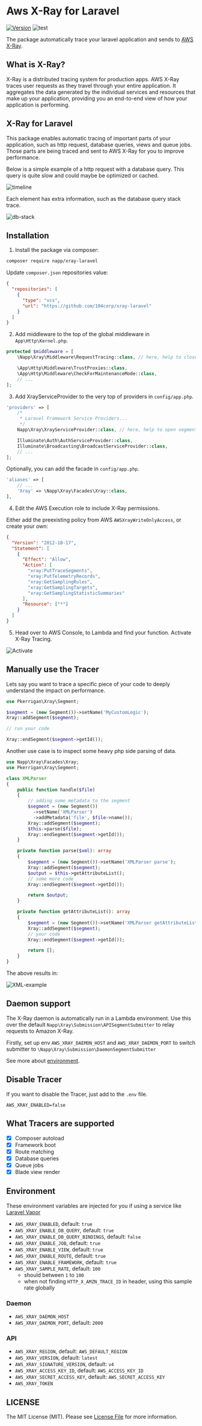 # Aws X-Ray for Laravel

[![Version](https://img.shields.io/github/v/tag/104corp/xray-laravel)](https://github.com/104corp/xray-laravel/releases/latest)
![test](https://github.com/104corp/xray-laravel/actions/workflows/test.yml/badge.svg)

The package automatically trace your laravel application and sends to [AWS X-Ray](https://aws.amazon.com/xray).

## What is X-Ray?

X-Ray is a distributed tracing system for production apps. AWS X-Ray traces user requests as they travel through your entire application.
It aggregates the data generated by the individual services and resources that make up your application, providing you an end-to-end view of how your application is performing.

## X-Ray for Laravel

This package enables automatic tracing of important parts of your application, such as http request, database queries, views and queue jobs. Those parts are being traced and sent to AWS X-Ray for you to improve performance.

Below is a simple example of a http request with a database query. This query is quite slow and could maybe be optimized or cached.

![timeline](docs/xray-timeline.png)

Each element has extra information, such as the database query stack trace.

![db-stack](docs/xray-db-stack.png)

## Installation

1. Install the package via composer:

```bash
composer require napp/xray-laravel
```

Update `composer.json` repositories value:

```json
{
  "repositories": [
    {
      "type": "vcs",
      "url": "https://github.com/104corp/xray-laravel"
    }
  ]
}
```

2. Add middleware to the top of the global middleware in `App\Http\Kernel.php`.

```php
protected $middleware = [
    \Napp\Xray\Middleware\RequestTracing::class, // here, help to close segment

    \App\Http\Middleware\TrustProxies::class,
    \App\Http\Middleware\CheckForMaintenanceMode::class,
    // ...
];
```

3. Add XrayServiceProvider to the very top of providers in `config/app.php`.

```php
'providers' => [
    /*
     * Laravel Framework Service Providers...
     */
    Napp\Xray\XrayServiceProvider::class, // here, help to open segment

    Illuminate\Auth\AuthServiceProvider::class,
    Illuminate\Broadcasting\BroadcastServiceProvider::class,
    // ...
];
```

Optionally, you can add the facade in `config/app.php`.

```php
'aliases' => [
    // ...
    'Xray' => \Napp\Xray\Facades\Xray::class,
],
```

4. Edit the AWS Execution role to include X-Ray permissions.

Either add the preexisting policy from AWS `AWSXrayWriteOnlyAccess`, or create your own:

```json
{
  "Version": "2012-10-17",
  "Statement": [
    {
      "Effect": "Allow",
      "Action": [
        "xray:PutTraceSegments",
        "xray:PutTelemetryRecords",
        "xray:GetSamplingRules",
        "xray:GetSamplingTargets",
        "xray:GetSamplingStatisticSummaries"
      ],
      "Resource": ["*"]
    }
  ]
}
```

5. Head over to AWS Console, to Lambda and find your function. Activate X-Ray Tracing.

![Activate](docs/lambda-enable-xray.png)

## Manually use the Tracer

Lets say you want to trace a specific piece of your code to deeply understand the impact on performance.

```php
use Pkerrigan\Xray\Segment;

$segment = (new Segment())->setName('MyCustomLogic');
Xray::addSegment($segment);

// run your code

Xray::endSegment($segment->getId());
```

Another use case is to inspect some heavy php side parsing of data.

```php
use Napp\Xray\Facades\Xray;
use Pkerrigan\Xray\Segment;

class XMLParser
{
    public function handle($file)
    {
        // adding some metadata to the segment
        $segment = (new Segment())
          ->setName('XMLParser')
          ->addMetadata('file', $file->name());
        Xray::addSegment($segment);
        $this->parse($file);
        Xray::endSegment($segment->getId());
    }

    private function parse($xml): array
    {
        $segment = (new Segment())->setName('XMLParser parse');
        Xray::addSegment($segment);
        $output = $this->getAttributeList();
        // some more code
        Xray::endSegment($segment->getId());

        return $output;
    }

    private function getAttributeList(): array
    {
        $segment = (new Segment())->setName('XMLParser getAttributeList');
        Xray::addSegment($segment);
        // your code
        Xray::endSegment($segment->getId());

        return [];
    }
}
```

The above results in:

![XML-example](docs/xray-xml-example.png)

## Daemon support

The X-Ray daemon is automatically run in a Lambda environment. Use this over the default `Napp\Xray\Submission\APISegmentSubmitter` to relay requests to Amazon X-Ray.

Firstly, set up env `AWS_XRAY_DAEMON_HOST` and `AWS_XRAY_DAEMON_PORT` to switch submitter to `\Napp\Xray\Submission\DaemonSegmentSubmitter`

See more about [environment](#environment).

## Disable Tracer

If you want to disable the Tracer, just add to the `.env` file.

```dotenv
AWS_XRAY_ENABLED=false
```

## What Tracers are supported

- [x] Composer autoload
- [x] Framework boot
- [x] Route matching
- [x] Database queries
- [x] Queue jobs
- [x] Blade view render

## Environment

These environment variables are injected for you if using a service like [Laravel Vapor](https://vapor.laravel.com/)

- `AWS_XRAY_ENABLED`, default: `true`
- `AWS_XRAY_ENABLE_DB_QUERY`, default: `true`
- `AWS_XRAY_ENABLE_DB_QUERY_BINDINGS`, default: `false`
- `AWS_XRAY_ENABLE_JOB`, default: `true`
- `AWS_XRAY_ENABLE_VIEW`, default: `true`
- `AWS_XRAY_ENABLE_ROUTE`, default: `true`
- `AWS_XRAY_ENABLE_FRAMEWORK`, default: `true`
- `AWS_XRAY_SAMPLE_RATE`, default: `100`
  - should between `1` to `100`
  - when not finding `HTTP_X_AMZN_TRACE_ID` in header, using this sample rate globally

### Daemon

- `AWS_XRAY_DAEMON_HOST`
- `AWS_XRAY_DAEMON_PORT`, default: `2000`

### API

- `AWS_XRAY_REGION`, default: `AWS_DEFAULT_REGION`
- `AWS_XRAY_VERSION`, default: `latest`
- `AWS_XRAY_SIGNATURE_VERSION`, default: `v4`
- `AWS_XRAY_ACCESS_KEY_ID`, default: `AWS_ACCESS_KEY_ID`
- `AWS_XRAY_SECRET_ACCESS_KEY`, default: `AWS_SECRET_ACCESS_KEY`
- `AWS_XRAY_TOKEN`

## LICENSE

The MIT License (MIT). Please see [License File](LICENSE.md) for more information.
